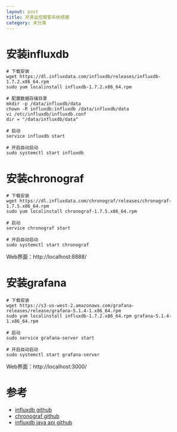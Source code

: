 ```yaml
---
layout: post
title: 开源监控报警系统搭建
category: 未分类
---
```


# 安装influxdb
```
# 下载安装
wget https://dl.influxdata.com/influxdb/releases/influxdb-1.7.2.x86_64.rpm
sudo yum localinstall influxdb-1.7.2.x86_64.rpm

# 配置数据存储目录
mkdir -p /data/influxdb/data
chown -R influxdb:influxdb /data/influxdb/data
vi /etc/influxdb/influxdb.conf
dir = "/data/influxdb/data"

# 启动
service influxdb start

# 开启自动启动
sudo systemctl start influxdb
```

# 安装chronograf
```
# 下载安装
wget https://dl.influxdata.com/chronograf/releases/chronograf-1.7.5.x86_64.rpm
sudo yum localinstall chronograf-1.7.5.x86_64.rpm

# 启动
service chronograf start

# 开启自动启动
sudo systemctl start chronograf
```

Web界面：http://localhost:8888/


# 安装grafana
```
# 下载安装
wget https://s3-us-west-2.amazonaws.com/grafana-releases/release/grafana-5.1.4-1.x86_64.rpm
sudo yum localinstall influxdb-1.7.2.x86_64.rpm grafana-5.1.4-1.x86_64.rpm

# 启动
sudo service grafana-server start

# 开启自动启动
sudo systemctl start grafana-server
```

Web界面：http://localhost:3000/

# 参考
- [influxdb github](https://github.com/influxdata/influxdb)
- [chronograf github](https://github.com/influxdata/chronograf)
- [influxdb java api github](https://github.com/influxdata/influxdb-java)
